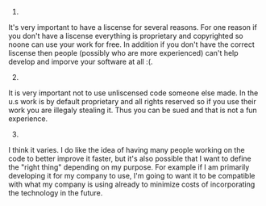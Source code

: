 1)
It's very important to have a liscense for several reasons. For one reason if you don't have a liscense everything is proprietary and copyrighted so noone can use your work for free. In addition if you don't have the correct liscense then people (possibly who are more experienced) can't help develop and imporve your software at all :(.

2)

It is very important not to use unliscensed code someone else made. In the u.s work is by default proprietary and all rights reserved so if you use their work you are illegaly stealing it. Thus you can be sued and that is not a fun experience.

3) 
I think it varies. I do like the idea of having many people working on the code to better improve it faster, but it's also possible that I want to define the "right thing" depending on my purpose. For example if I am primarily developing it for my company to use, I'm going to want it to be compatible with what my company is using already to minimize costs of incorporating the technology in the future.
